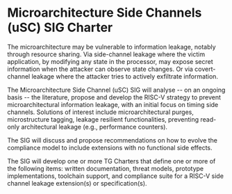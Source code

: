 # Microarchitecture Side Channels (uSC) SIG Charter

The microarchitecture may be vulnerable to information leakage, notably through resource sharing.
Via side-channel leakage where the victim application, by modifying any state in the processor,
may expose secret information when the attacker can observe state changes.  Or via covert-channel
leakage where the attacker tries to actively exfiltrate information.

The Microarchitecture Side Channel (uSC) SIG will analyse -- on an ongoing basis -- the literature,
propose and develop the RISC-V strategy to prevent microarchitectural information leakage, with an
initial focus on timing side channels.  Solutions of interest include microarchitectural purges,
microstructure tagging, leakage resilient functionalities, preventing read-only architectural leakage
(e.g., performance counters).

The SIG will discuss and propose recommendations on how to evolve the compliance model to include
extensions with no functional side effects.

The SIG will develop one or more TG Charters that define one or more of the following items: written
documentation, threat models, prototype implementations, toolchain support, and compliance suite for a
RISC-V side channel leakage extension(s) or specification(s).
